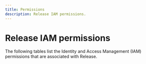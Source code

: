 ```yaml
---
title: Permissions
description: Release IAM permissions.
---
```


# Release IAM permissions

The following tables list the Identity and Access Management (IAM) permissions that are associated with Release.
